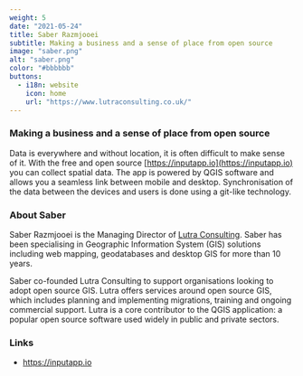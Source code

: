 ```yaml
---
weight: 5
date: "2021-05-24"
title: Saber Razmjooei
subtitle: Making a business and a sense of place from open source
image: "saber.png"
alt: "saber.png"
color: "#bbbbbb"
buttons:
  - i18n: website
    icon: home
    url: "https://www.lutraconsulting.co.uk/"
---
```


### Making a business and a sense of place from open source

Data is everywhere and without location, it is often difficult to make sense of
it. With the free and open source [https://inputapp.io](https://inputapp.io)
you can collect spatial data. The app is powered by QGIS software and allows
you a seamless link between mobile and desktop. Synchronisation of the data
between the devices and users is done using a git-like technology.

### About Saber

Saber Razmjooei is the Managing Director of [Lutra
Consulting](http://www.lutraconsulting.co.uk/). Saber has been specialising in
Geographic Information System (GIS) solutions including web mapping,
geodatabases and desktop GIS for more than 10 years.

Saber co-founded Lutra Consulting to support organisations looking to adopt
open source GIS. Lutra offers services around open source GIS, which includes
planning and implementing migrations, training and ongoing commercial support.
Lutra is a core contributor to the QGIS application: a popular open source
software used widely in public and private sectors.

### Links

- https://inputapp.io
